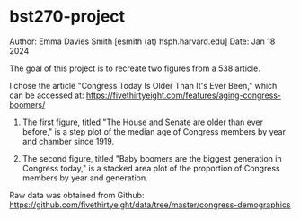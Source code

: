 # bst270-project
Author: Emma Davies Smith [esmith (at) hsph.harvard.edu]
Date: Jan 18 2024

The goal of this project is to recreate two figures from a 538 article. 

I chose the article "Congress Today Is Older Than It's Ever Been," which can be accessed at: https://fivethirtyeight.com/features/aging-congress-boomers/

1. The first figure, titled "The House and Senate are older than ever before," is a step plot of the median age of Congress members by year and chamber since 1919. 

2. The second figure, titled "Baby boomers are the biggest generation in Congress today," is a stacked area plot of the proportion of Congress members by year and generation.

Raw data was obtained from Github: https://github.com/fivethirtyeight/data/tree/master/congress-demographics


